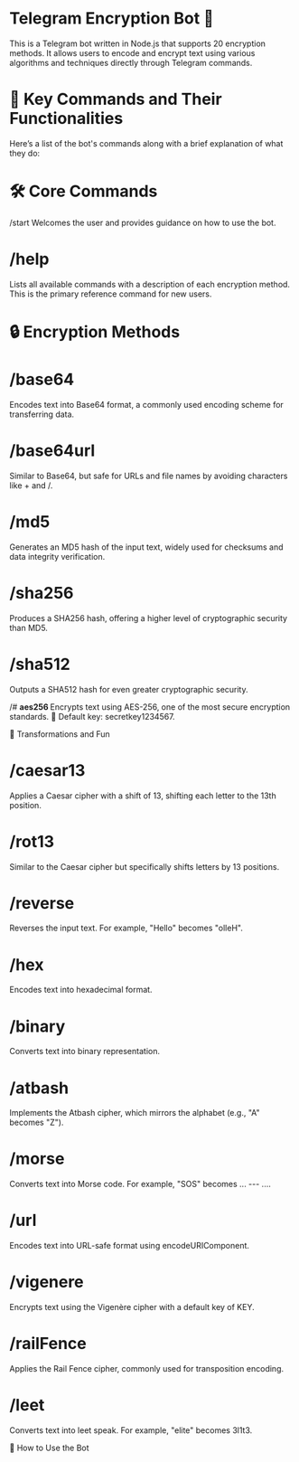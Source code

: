 # **Telegram Encryption Bot 🚀**
This is a Telegram bot written in Node.js that supports 20 encryption methods. It allows users to encode and encrypt text using various algorithms and techniques directly through Telegram commands.

# **📌 Key Commands and Their Functionalities**
Here’s a list of the bot's commands along with a brief explanation of what they do:

# **🛠️ Core Commands**
/start
Welcomes the user and provides guidance on how to use the bot.

# **/help**
Lists all available commands with a description of each encryption method. This is the primary reference command for new users.

# **🔒 Encryption Methods**
# **/base64 <text>**
Encodes text into Base64 format, a commonly used encoding scheme for transferring data.

# **/base64url <text>**
Similar to Base64, but safe for URLs and file names by avoiding characters like + and /.

# **/md5 <text>**
Generates an MD5 hash of the input text, widely used for checksums and data integrity verification.

# **/sha256 <text>**
Produces a SHA256 hash, offering a higher level of cryptographic security than MD5.

# **/sha512 <text>**
Outputs a SHA512 hash for even greater cryptographic security.

/# **aes256 <text>**
Encrypts text using AES-256, one of the most secure encryption standards.
🔑 Default key: secretkey1234567.

🧩 Transformations and Fun
# **/caesar13 <text>**
Applies a Caesar cipher with a shift of 13, shifting each letter to the 13th position.

# **/rot13 <text>**
Similar to the Caesar cipher but specifically shifts letters by 13 positions.

# **/reverse <text>**
Reverses the input text. For example, "Hello" becomes "olleH".

# **/hex <text>**
Encodes text into hexadecimal format.

# **/binary <text>**
Converts text into binary representation.

# **/atbash <text>**
Implements the Atbash cipher, which mirrors the alphabet (e.g., "A" becomes "Z").

# **/morse <text>**
Converts text into Morse code. For example, "SOS" becomes ... --- ....

# **/url <text>**
Encodes text into URL-safe format using encodeURIComponent.

# **/vigenere <text>**
Encrypts text using the Vigenère cipher with a default key of KEY.

# **/railFence <text>**
Applies the Rail Fence cipher, commonly used for transposition encoding.

# **/leet <text>**
Converts text into leet speak. For example, "elite" becomes 3l1t3.

🚀 How to Use the Bot


